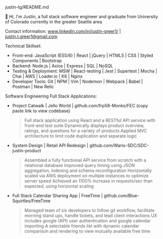 justin-tg/README.md
 
👋 Hi, I'm Justin, a full stack software engineer and graduate from University of Colorado currently in the greater Seattle area

Contact information: www.linkedin.com/in/justin-greer1/ | justin.t.greer1@gmail.com

Technical Skillset:
  - Front-end: JavaScript (ES5/6) | React | jQuery | HTML5 | CSS | Styled Components | Bootstrap
  - Backend: Node.js | Axios | Express | SQL | NoSQL
  - Testing & Deployment: MSW | React-testing | Jest | Supertest | Mocha | Chai | AWS  | Loader.io | K6 | Nginx
  - Developer Tools: Git | NPM | Vim | Nodemon | Webpack | Babel | Postman | New Relic

Software Engineering Full Stack Applications:
  - Project Catwalk | Jello World | github.com/frp58-Monks/FEC (copy paste link to view codebase)
    > Full stack application using React and a RESTful API service with front-end test suite
    > Dynamically displays product overview, ratings, and questions for a variety of products
    > Applied MVC architecture to limit code duplication and separate logic

  - System Design | Retail API Redesign  | github.com/Wario-SDC/SDC-justin-product
    > Assembled a fully functional API service from scratch with a relational database
    > Improved query timing using JSON aggregation, indexing and schema reconfiguration
    > Horizontally scaled via AWS deployment on multiple instances to optimize server speed
    > Achieved an 1100% increase in requests/sec than expected, using horizontal scaling
  
  - Full Stack Calendar Sharing App | FreeTime | github.com/Blue-Squirtles/FreeTime
    > Managed team of six developers to follow git workflow, facilitate morning stand ups, handle tickets, and lead client interactions
    > UX includes google (API) user authentication and google calendar importing
    > A selectable friends list with dynamic calendar comparison and rendering to view mutually available free time
